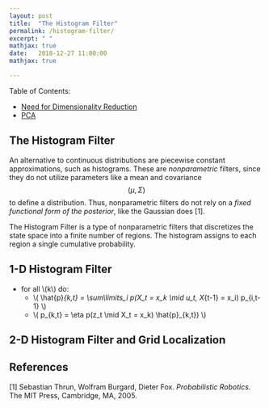 ```yaml
---
layout: post
title:  "The Histogram Filter"
permalink: /histogram-filter/
excerpt: " "
mathjax: true
date:   2018-12-27 11:00:00
mathjax: true

---
```

Table of Contents:
- [Need for Dimensionality Reduction](#need-for-dr)
- [PCA](#pca)


<a name='need-for-dr'></a>

## The Histogram Filter

An alternative to continuous distributions are piecewise constant approximations, such as histograms. These are *nonparametric* filters, since they do not utilize parameters like a mean and covariance $$(\mu, \Sigma)$$ to define a distribution. Thus, nonparametric filters do not rely on a *fixed functional form of the posterior*, like the Gaussian does [1].

The Histogram Filter is a type of nonparametric filters that discretizes the state space into a finite number of regions. The histogram assigns to each region a single cumulative probability.

## 1-D Histogram Filter

+ for all \\(k\\) do:
	- \\( \hat{p}_{k,t} = \sum\limits_i p(X_t = x_k \mid u_t, X_{t-1} = x_i) p_{i,t-1} \\)
	- \\( p_{k,t} = \eta p(z_t \mid X_t = x_k) \hat{p}_{k,t}) \\)



## 2-D Histogram Filter and Grid Localization


## References

[1] Sebastian Thrun, Wolfram Burgard, Dieter Fox. *Probabilistic Robotics*. The MIT Press, Cambridge, MA, 2005.




